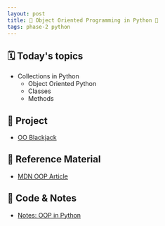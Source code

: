 ```yaml
---
layout: post
title: 🐍 Object Oriented Programming in Python 🐍
tags: phase-2 python
---
```


## 🗓️ Today's topics

- Collections in Python
  - Object Oriented Python
  - Classes
  - Methods

## 🎯 Project

- [OO Blackjack](https://classroom.github.com/a/PC54TFVk)

## 🔖 Reference Material

- [MDN OOP Article](https://developer.mozilla.org/en-US/docs/Learn/JavaScript/Objects/Object-oriented_programming)

## 🦉 Code & Notes

- [Notes: OOP in Python](https://github.com/Momentum-Team-16/notes/blob/main/py-oo-programming.md)
